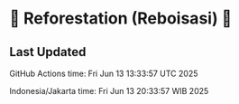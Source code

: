 
# 🌳 Reforestation (Reboisasi) 🌲

## Last Updated

GitHub Actions time: Fri Jun 13 13:33:57 UTC 2025

Indonesia/Jakarta time: Fri Jun 13 20:33:57 WIB 2025
